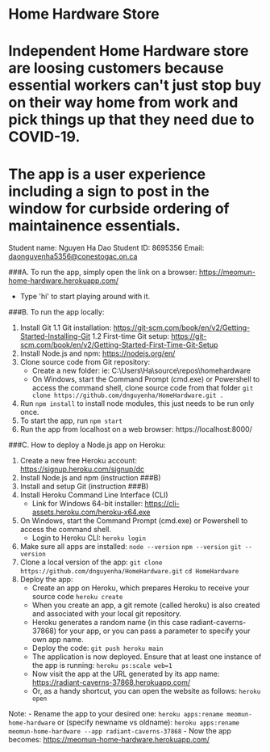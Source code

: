 # Home Hardware Store
# Independent Home Hardware store are loosing customers because essential workers can't just stop buy on their way home from work and pick things up that they need due to COVID-19.
# The app is a user experience including a sign to post in the window for curbside ordering of maintainence essentials.

Student name: Nguyen Ha Dao
Student ID: 8695356
Email: daonguyenha5356@conestogac.on.ca

###A. To run the app, simply open the link on a browser:
https://meomun-home-hardware.herokuapp.com/
- Type 'hi' to start playing around with it.

###B. To run the app locally:
1. Install Git
    1.1 Git installation: https://git-scm.com/book/en/v2/Getting-Started-Installing-Git
    1.2 First-time Git setup: https://git-scm.com/book/en/v2/Getting-Started-First-Time-Git-Setup
2. Install Node.js and npm: https://nodejs.org/en/
3. Clone source code from Git repository:
    - Create a new folder: ie: C:\Users\Ha\source\repos\homehardware
    - On Windows, start the Command Prompt (cmd.exe) or Powershell to access the command shell,
    clone source code from that folder `git clone https://github.com/dnguyenha/HomeHardware.git .`
4. Run `npm install` to install node modules, this just needs to be run only once.
5. To start the app, run `npm start`
6. Run the app from localhost on a web browser: https://localhost:8000/

###C. How to deploy a Node.js app on Heroku:
1. Create a new free Heroku account: https://signup.heroku.com/signup/dc
2. Install Node.js and npm (instruction ###B)
3. Install and setup Git (instruction ###B)
4. Install Heroku Command Line Interface (CLI)
    - Link for Windows 64-bit installer: https://cli-assets.heroku.com/heroku-x64.exe
5. On Windows, start the Command Prompt (cmd.exe) or Powershell to access the command shell.
    - Login to Heroku CLI: `heroku login`
6. Make sure all apps are installed:
    `node --version`
    `npm --version`
    `git --version`
7. Clone a local version of the app:
    `git clone https://github.com/dnguyenha/HomeHardware.git`
    `cd HomeHardware`
8. Deploy the app:
    - Create an app on Heroku, which prepares Heroku to receive your source code
    `heroku create`
    - When you create an app, a git remote (called heroku) is also created and associated with your local git repository.
    - Heroku generates a random name (in this case radiant-caverns-37868) for your app, or you can pass a parameter to specify your own app name.
    - Deploy the code:
    `git push heroku main`
    - The application is now deployed. Ensure that at least one instance of the app is running:
    `heroku ps:scale web=1`
    - Now visit the app at the URL generated by its app name:
    https://radiant-caverns-37868.herokuapp.com/
    - Or, as a handy shortcut, you can open the website as follows:
    `heroku open`

Note:
    - Rename the app to your desired one:
    `heroku apps:rename meomun-home-hardware`
    or (specify newname vs oldname):
    `heroku apps:rename meomun-home-hardware --app radiant-caverns-37868`
    - Now the app becomes: https://meomun-home-hardware.herokuapp.com/
